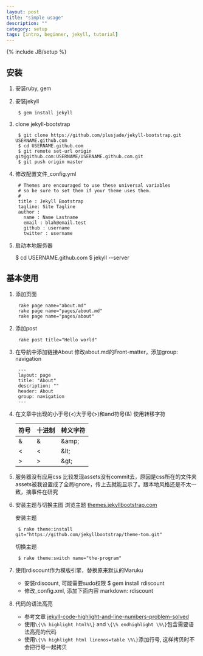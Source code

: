 ```yaml
---
layout: post
title: "simple usage"
description: ""
category: setup
tags: [intro, beginner, jekyll, tutorial]
---
```

{% include JB/setup %}

## 安装

1. 安装ruby, gem
2. 安装jekyll
       
        $ gem install jekyll
       
3. clone jekyll-bootstrap

        $ git clone https://github.com/plusjade/jekyll-bootstrap.git USERNAME.github.com
        $ cd USERNAME.github.com
        $ git remote set-url origin git@github.com:USERNAME/USERNAME.github.com.git
        $ git push origin master
      
4. 修改配置文件_config.yml

        # Themes are encouraged to use these universal variables 
        # so be sure to set them if your theme uses them.
        #
        title : Jekyll Bootstrap
        tagline: Site Tagline
        author :
          name : Name Lastname
          email : blah@email.test
          github : username
          twitter : username
5. 启动本地服务器
 
      $ cd USERNAME.github.com
      $ jekyll --server
      
## 基本使用

1. 添加页面

        rake page name="about.md"
        rake page name="pages/about.md"
        rake page name="pages/about"
        
2. 添加post

        rake post title="Hello world"
        
3. 在导航中添加链接About
    修改about.md的Front-matter，添加group: navigation
        
        ---
        layout: page
        title: "About"
        description: ""
        header: About
        group: navigation
        ---

4. 在文章中出现的小于号(&lt;)大于号(&gt;)和and符号(&amp;)
    使用转移字符
    
    | 符号 | 十进制 | 转义字符 |
    | --- | --- | --- |
    | &amp; | &#38; | &amp;amp; |
    | &lt; | &#60; | &amp;lt; |
    | &gt; | &#62; | &amp;gt; |
    
5. 服务器没有应用css
    比较发现assets没有commit去，原因是css所在的文件夹assets被我设置成了全局ignore，传上去就能显示了。跟本地风格还是不太一致，摘事件在研究

6. 安装主题与切换主图
    浏览主题
        [themes.jekyllbootstrap.com](http://themes.jekyllbootstrap.com)
        
    安装主题
    
        $ rake theme:install git="https://github.com/jekyllbootstrap/theme-tom.git"

    切换主题
    
        $ rake theme:switch name="the-program"
 
7. 使用rdiscount作为模版引擎，替换原来默认的Maruku
    * 安装rdiscount, 可能需要sudo权限
        $ gem install rdiscount 
    * 修改_config.xml, 添加下面内容
        markdown: rdiscount

8. 代码的语法高亮
    * 参考文章 [jekyll-code-highlight-and-line-numbers-problem-solved](http://thanpol.as/jekyll/jekyll-code-highlight-and-line-numbers-problem-solved/)
    * 使用`\{\% highlight html%\}` and `\{\% endhighlight \%\}`包含需要语法高亮的代码
    * 使用`\{\% highlight html linenos=table \%\}`添加行号, 这样拷贝时不会把行号一起拷贝
    